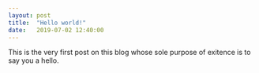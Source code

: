 ```yaml
---
layout: post
title:  "Hello world!"
date:   2019-07-02 12:40:00
---
```

This is the very first post on this blog whose sole purpose of exitence is to say you a hello.
